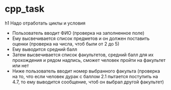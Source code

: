 # cpp_task
h1 Надо отработать циклы и условия
- Пользователь вводит ФИО (проверка на заполненное поле)
- Ему высвечивается список предметов и он должен поставить оценки (проверка на числа, чтоб были от 2 до 5)
- Ему выводится средний балл
- Затем высвечивается список факультетов, средний балл для их прохождения и рядом надпись, сможет человек пройти на факультет или нет
- Ниже пользователь вводит номер выбранного факульта 
(проверка на то, что если человек дурак с баллом 2.1 пытается поступить на 4.7, то ему выводится сообщение, чтоб он выбрал другой факультет)
